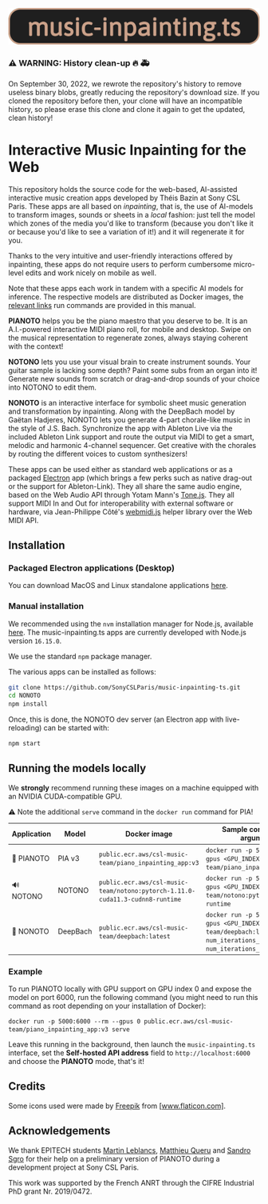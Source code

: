 ![Pianoto-logo](assets/music-inpainting-ts.png)

### :warning: WARNING: History clean-up :fire: :ambulance:

On September 30, 2022, we rewrote the repository's history to remove useless binary blobs, greatly reducing the repository's download size.
If you cloned the repository before then, your clone will have an incompatible history, so please erase this clone and clone it again to get the updated, clean history!

# Interactive Music Inpainting for the Web

This repository holds the source code for the web-based, AI-assisted interactive music creation apps developed by Théis Bazin at Sony CSL Paris.
These apps are all based on *inpainting*, that is, the use of AI-models to transform images, sounds or sheets in a *local* fashion: just tell the model which zones of the media you'd like to transform (because you don't like it or because you'd like to see a variation of it!) and it will regenerate it for you.

Thanks to the very intuitive and user-friendly interactions offered by inpainting, these apps do not require users to perform cumbersome micro-level edits and work nicely on mobile as well.

Note that these apps each work in tandem with a specific AI models for inference. The respective models are distributed as Docker images, the [relevant links](#running-the-models-locally) run commands are provided in this manual.

**PIANOTO** helps you be the piano maestro that you deserve to be. It is an A.I.-powered interactive MIDI piano roll, for mobile and desktop.
Swipe on the musical representation to regenerate zones, always staying coherent with the context!

**NOTONO** lets you use your visual brain to create instrument sounds. Your guitar sample is lacking some depth? Paint some subs from an organ into it! Generate new sounds from scratch or drag-and-drop sounds of your choice into NOTONO to edit them.

**NONOTO** is an interactive interface for symbolic sheet music generation and transformation by inpainting.
Along with the DeepBach model by Gaëtan Hadjeres, NONOTO lets you generate 4-part chorale-like music in the style of J.S. Bach. Synchronize the app with Ableton Live via the included Ableton Link support and route the output via MIDI to get a smart, melodic and harmonic 4-channel sequencer. Get creative with the chorales by routing the different voices to custom synthesizers!

These apps can be used either as standard web applications or as a packaged [Electron](https://electronjs.org/) app (which brings a few perks such as native drag-out or the support for Ableton-Link).
They all share the same audio engine, based on the Web Audio API through Yotam Mann's [Tone.js](https://github.com/Tonejs/Tone.js/).
They all support MIDI In and Out for interoperability with external software or hardware, via Jean-Philippe Côté's [webmidi.js](https://github.com/djipco/webmidi/) helper library over the Web MIDI API.

## Installation

### Packaged Electron applications (Desktop)

You can download MacOS and Linux standalone applications
[here](https://github.com/SonyCSLParis/NONOTO/releases).

### Manual installation

We recommended using the `nvm` installation manager for Node.js, available
[here](https://github.com/nvm-sh/nvm#installing-and-updating).
The music-inpainting.ts apps are currently developed with Node.js version `16.15.0`.

We use the standard `npm` package manager.

The various apps can be installed as follows:

```sh
git clone https://github.com/SonyCSLParis/music-inpainting-ts.git
cd NONOTO
npm install
```

Once, this is done, the NONOTO dev server (an Electron app with live-reloading) can be started with:

```sh
npm start
```

## Running the models locally

We **strongly** recommend running these images on a machine equipped with an NVIDIA CUDA-compatible GPU.

⚠️ Note the additional `serve` command in the `docker run` command for PIA!

|Application|Model|Docker image|Sample command (with recommended arguments and parameters)|
|-----------|----|-----|-------|
|🎹 PIANOTO|PIA v3|`public.ecr.aws/csl-music-team/piano_inpainting_app:v3`|`docker run -p 5000:<YOUR_LOCAL_PORT> --rm --gpus <GPU_INDEXES> public.ecr.aws/csl-music-team/piano_inpainting_app:v3 serve`|
|🔊 NOTONO|NOTONO|`public.ecr.aws/csl-music-team/notono:pytorch-1.11.0-cuda11.3-cudnn8-runtime`|`docker run -p 5000:<YOUR_LOCAL_PORT> --rm --gpus <GPU_INDEXES> public.ecr.aws/csl-music-team/notono:pytorch-1.11.0-cuda11.3-cudnn8-runtime`
|🎼 NONOTO|DeepBach|`public.ecr.aws/csl-music-team/deepbach:latest`|`docker run -p 5000:<YOUR_LOCAL_PORT> --rm --gpus <GPU_INDEXES> public.ecr.aws/csl-music-team/deepbach:latest --num_iterations_per_quarter=25 --num_iterations_per_quarter_initial_generate=10`


### Example

To run PIANOTO locally with GPU support on GPU index 0 and expose the model on port 6000, run the following command (you might need to run this command as root depending on your installation of Docker):

```shell
docker run -p 5000:6000 --rm --gpus 0 public.ecr.aws/csl-music-team/piano_inpainting_app:v3 serve
```

Leave this running in the background, then launch the `music-inpainting.ts` interface, set the **Self-hosted API address** field to `http://localhost:6000` and choose the **PIANOTO** mode, that's it!

## Credits

Some icons used were made by [Freepik](https://www.flaticon.com/authors/freepik) from [www.flaticon.com].

## Acknowledgements

We thank EPITECH students [Martin Leblancs](https://github.com/MartinLeblancs/), [Matthieu Queru](https://github.com/Matthieu33197) and [Sandro Sgro](https://github.com/Aspoing) for their
help on a preliminary version of PIANOTO during a development project at Sony CSL Paris.

This work was supported by the French ANRT through the CIFRE Industrial PhD grant Nr.
2019/0472.
